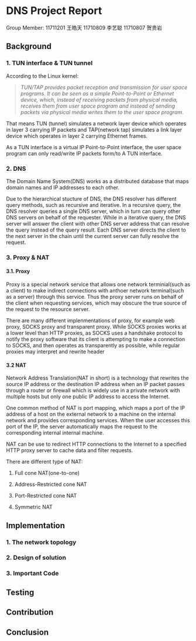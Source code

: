 # DNS Project Report

Group Member: 11711201 王皓天   11710809 李艺聪  11710807 贺贵岩

## Background

### 1.  TUN interface & TUN tunnel

According to the Linux kernel:

> *TUN/TAP provides packet reception and transmission for user space programs. It can be seen as a simple Point-to-Point or Ethernet device, which, instead of receiving packets from physical media, receives them from user space program and instead of sending packets via physical media writes them to the user space program.*

That means TUN (tunnel) simulates a network layer device which operates in layer 3 carrying IP packets and TAP(network tap) simulates a link layer device which operates in layer 2 carrying Ethernet frames.

As a TUN interface is a virtual IP Point-to-Point interface, the user space program can only read/write IP packets form/to A TUN interface.

### 2. DNS

The Domain Name System(DNS) works as a distributed database that maps domain names and IP addresses to each other.

Due to the hierarchical stucture of DNS, the DNS resolver has different query methods, such as recursive and iterative. In a recursive query, the DNS resolver queries a single DNS server, which in turn can query other DNS servers on behalf of the requester. While in a iterative query, the DNS server will answer the client with other DNS server address that can resolve the query instead of the query result. Each DNS server directs the client to the next server in the chain until the current server can fully resolve the request.

### 3. Proxy & NAT

#### 3.1. Proxy

Proxy is a special network service that allows one network terminial(such as a client) to make indirect connections with anthoer network terminal(such as a server) through this service. Thus the proxy server runs on behalf of the client when requesting services, which may obscure the true source of the request to the resource server.

There are many different implenmentations of proxy, for example web proxy, SOCKS proxy and transparent proxy. While SOCKS proxies works at a lower level than HTTP proxies, as SOCKS uses a handshake protocol to notify the proxy software that its client is attempting to make a connection to SOCKS, and then operates as transparently as possible, while regular proxies may interpret and rewrite header

#### 3.2 NAT

Network Address Translation(NAT in short) is a technology that rewrites the source IP address or the destination IP address when an IP packet passes through a router or firewall which is widely use in a private network with multiple hosts but only one public IP address to access the Internet.

One common method of NAT is port mapping, which maps a port of the IP address of a host on the external network to a machine on the internal network and provides corresponding services. When the user accesses this port of the IP, the server automatically maps the request to the corresponding internal internal machine.

NAT can be use to redirect HTTP connections to the Internet to a specified HTTP proxy server to cache data and filter requests.

There are different type of NAT:

1. Full cone NAT(one-to-one)

2. Address-Restricted cone NAT

3. Port-Restricted cone NAT

4. Symmetric NAT

## Implementation

### 1. The network topology

### 2. Design of solution

### 3. Important Code

## Testing

## Contribution

## Conclusion
